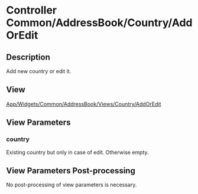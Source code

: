 # Controller Common/AddressBook/Country/AddOrEdit

## Description

Add new country or edit it.

## View

[App/Widgets/Common/AddressBook/Views/Country/AddOrEdit](../../Views/Country/AddOrEdit.md)

## View Parameters

### country
Existing country but only in case of edit. Otherwise empty.

## View Parameters Post-processing

No post-processing of view parameters is necessary.